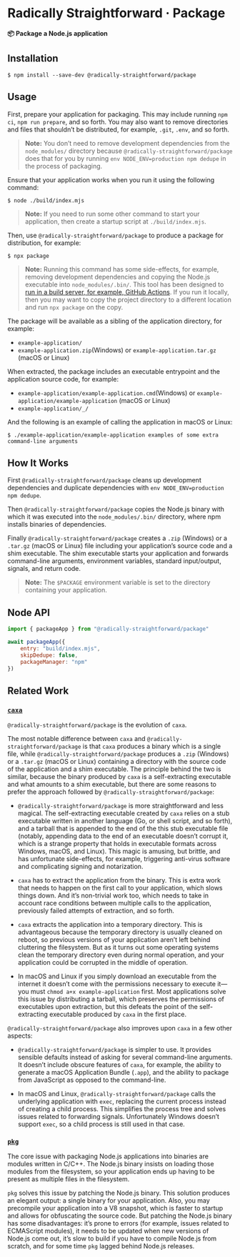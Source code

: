 # Radically Straightforward · Package

**📦 Package a Node.js application**

## Installation

```console
$ npm install --save-dev @radically-straightforward/package
```

## Usage

First, prepare your application for packaging. This may include running `npm ci`, `npm run prepare`, and so forth. You may also want to remove directories and files that shouldn’t be distributed, for example, `.git`, `.env`, and so forth.

> **Note:** You don’t need to remove development dependencies from the `node_modules/` directory because `@radically-straightforward/package` does that for you by running `env NODE_ENV=production npm dedupe` in the process of packaging.

Ensure that your application works when you run it using the following command:

```console
$ node ./build/index.mjs
```

> **Note:** If you need to run some other command to start your application, then create a startup script at `./build/index.mjs`.

Then, use `@radically-straightforward/package` to produce a package for distribution, for example:

```console
$ npx package
```

> **Note:** Running this command has some side-effects, for example, removing development dependencies and copying the Node.js executable into `node_modules/.bin/`. This tool has been designed to [run in a build server, for example, GitHub Actions](https://github.com/leafac/kill-the-newsletter/blob/33fda2645c79d81856ef9c9d47ae246df33e5f8f/.github/workflows/main.yml#L19). If you run it locally, then you may want to copy the project directory to a different location and run `npx package` on the copy.

The package will be available as a sibling of the application directory, for example:

- `example-application/`
- `example-application.zip`(Windows) or `example-application.tar.gz` (macOS or Linux)

When extracted, the package includes an executable entrypoint and the application source code, for example:

- `example-application/example-application.cmd`(Windows) or `example-application/example-application` (macOS or Linux)
- `example-application/_/`

And the following is an example of calling the application in macOS or Linux:

```console
$ ./example-application/example-application examples of some extra command-line arguments
```

## How It Works

First `@radically-straightforward/package` cleans up development dependencies and duplicate dependencies with `env NODE_ENV=production npm dedupe`.

Then `@radically-straightforward/package` copies the Node.js binary with which it was executed into the `node_modules/.bin/` directory, where npm installs binaries of dependencies.

Finally `@radically-straightforward/package` creates a `.zip` (Windows) or a `.tar.gz` (macOS or Linux) file including your application’s source code and a shim executable. The shim executable starts your application and forwards command-line arguments, environment variables, standard input/output, signals, and return code.

> **Note:** The `$PACKAGE` environment variable is set to the directory containing your application.

## Node API

```js
import { packageApp } from "@radically-straightforward/package"

await packageApp({
    entry: "build/index.mjs",
    skipDedupe: false,
    packageManager: "npm"
})
```

## Related Work

### [`caxa`](https://www.npmjs.com/package/caxa)

`@radically-straightforward/package` is the evolution of `caxa`.

The most notable difference between `caxa` and `@radically-straightforward/package` is that `caxa` produces a binary which is a single file, while `@radically-straightforward/package` produces a `.zip` (Windows) or a `.tar.gz` (macOS or Linux) containing a directory with the source code of the application and a shim executable. The principle behind the two is similar, because the binary produced by `caxa` is a self-extracting executable and what amounts to a shim executable, but there are some reasons to prefer the approach followed by `@radically-straightforward/package`:

- `@radically-straightforward/package` is more straightforward and less magical. The self-extracting executable created by `caxa` relies on a stub executable written in another language (Go, or shell script, and so forth), and a tarball that is appended to the end of the this stub executable file (notably, appending data to the end of an executable doesn’t corrupt it, which is a strange property that holds in executable formats across Windows, macOS, and Linux). This magic is amusing, but brittle, and has unfortunate side-effects, for example, triggering anti-virus software and complicating signing and notarization.

- `caxa` has to extract the application from the binary. This is extra work that needs to happen on the first call to your application, which slows things down. And it’s non-trivial work too, which needs to take in account race conditions between multiple calls to the application, previously failed attempts of extraction, and so forth.

- `caxa` extracts the application into a temporary directory. This is advantageous because the temporary directory is usually cleaned on reboot, so previous versions of your application aren’t left behind cluttering the filesystem. But as it turns out some operating systems clean the temporary directory even during normal operation, and your application could be corrupted in the middle of operation.

- In macOS and Linux if you simply download an executable from the internet it doesn’t come with the permissions necessary to execute it—you must `chmod a+x example-application` first. Most applications solve this issue by distributing a tarball, which preserves the permissions of executables upon extraction, but this defeats the point of the self-extracting executable produced by `caxa` in the first place.

`@radically-straightforward/package` also improves upon `caxa` in a few other aspects:

- `@radically-straightforward/package` is simpler to use. It provides sensible defaults instead of asking for several command-line arguments. It doesn’t include obscure features of `caxa`, for example, the ability to generate a macOS Application Bundle (`.app`), and the ability to package from JavaScript as opposed to the command-line.

- In macOS and Linux, `@radically-straightforward/package` calls the underlying application with `exec`, replacing the current process instead of creating a child process. This simplifies the process tree and solves issues related to forwarding signals. Unfortunately Windows doesn’t support `exec`, so a child process is still used in that case.

### [`pkg`](https://www.npmjs.com/package/pkg)

The core issue with packaging Node.js applications into binaries are modules written in C/C++. The Node.js binary insists on loading those modules from the filesystem, so your application ends up having to be present as multiple files in the filesystem.

`pkg` solves this issue by patching the Node.js binary. This solution produces an elegant output: a single binary for your application. Also, you may precompile your application into a V8 snapshot, which is faster to startup and allows for obfuscating the source code. But patching the Node.js binary has some disadvantages: it’s prone to errors (for example, issues related to ECMAScript modules), it needs to be updated when new versions of Node.js come out, it’s slow to build if you have to compile Node.js from scratch, and for some time `pkg` lagged behind Node.js releases.
